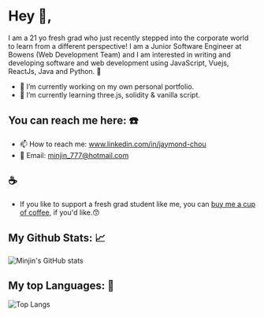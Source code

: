# Hey 👋,
I am a 21 yo fresh grad who just recently stepped into the corporate world to learn from a different perspective! I am a Junior Software Engineer at Bowens (Web Development Team) and I am interested in writing and developing software and web development using JavaScript, Vuejs, ReactJs, Java and Python. 🚀

- 🔭 I’m currently working on my own personal portfolio.
- 🌱 I’m currently learning three.js, solidity & vanilla script.

## You can reach me here: ☎️ 
- 📫 How to reach me: www.linkedin.com/in/jaymond-chou
- 📧 Email: minjin_777@hotmail.com

## ☕ 
- If you like to support a fresh grad student like me, you can [buy me a cup of coffee](https://www.buymeacoffee.com/minjin777z), if you'd like.😙

## My Github Stats: 📈
![Minjin's GitHub stats](https://github-readme-stats.vercel.app/api?username=kuntakinte777&show_icons=true&theme=apprentice)

## My top Languages: 🥇
![Top Langs](https://github-readme-stats.vercel.app/api/top-langs/?username=kuntakinte777)



